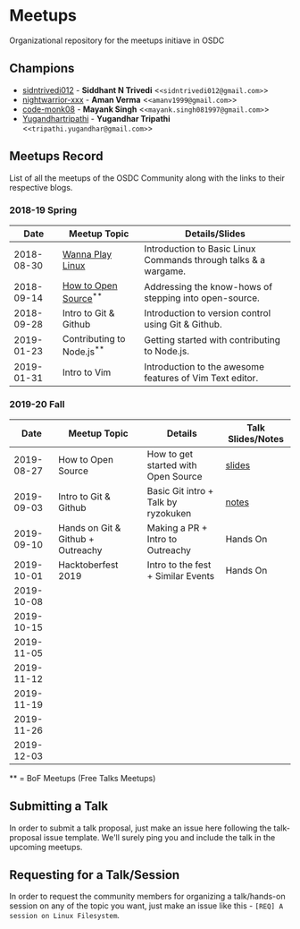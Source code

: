 # Meetups

Organizational repository for the meetups initiave in OSDC

## Champions

- [sidntrivedi012](https://github.com/sidntrivedi012) - **Siddhant N Trivedi** &lt;`<sidntrivedi012@gmail.com>`&gt;
- [nightwarrior-xxx](https://github.com/nightwarrior-xxx) - **Aman Verma** &lt;`<amanv1999@gmail.com>`&gt;
- [code-monk08](https://github.com/code-monk08) - **Mayank Singh** &lt;`<mayank.singh081997@gmail.com>`&gt;
- [Yugandhartripathi](https://github.com/Yugandhartripathi) - **Yugandhar Tripathi** &lt;`<tripathi.yugandhar@gmail.com>`&gt;

## Meetups Record

List of all the meetups of the OSDC Community along with the links to their respective blogs.

### 2018-19 Spring

| Date       | Meetup Topic                                                | Details/Slides                                                  |
| ---------- | ----------------------------------------------------------- | --------------------------------------------------------------- |
| 2018-08-30 | [Wanna Play Linux](https://bit.ly/2NyFacz)                  | Introduction to Basic Linux Commands through talks & a wargame. |
| 2018-09-14 | [How to Open Source](https://bit.ly/2PWTA2Z)<sup>\*\*</sup> | Addressing the know-hows of stepping into open-source.          |
| 2018-09-28 | Intro to Git & Github                                       | Introduction to version control using Git & Github.             |
| 2019-01-23 | Contributing to Node.js<sup>\*\*</sup>                      | Getting started with contributing to Node.js.                   |
| 2019-01-31 | Intro to Vim                                                | Introduction to the awesome features of Vim Text editor.        |

### 2019-20 Fall

| Date       | Meetup Topic                      | Details                             | Talk Slides/Notes                  |
| ---------- | --------------------------------- | ----------------------------------- | ---------------------------------- |
| 2019-08-27 | How to Open Source                | How to get started with Open Source | [slides](https://bit.ly/2zo4okx)   |
| 2019-09-03 | Intro to Git & Github             | Basic Git intro + Talk by ryzokuken | [notes](./community_etiquettes.md) |
| 2019-09-10 | Hands on Git & Github + Outreachy | Making a PR + Intro to Outreachy    | Hands On                           |
| 2019-10-01 | Hacktoberfest 2019                | Intro to the fest + Similar Events  | Hands On                           |
| 2019-10-08 |                                   |                                     |
| 2019-10-15 |                                   |                                     |
| 2019-11-05 |                                   |                                     |
| 2019-11-12 |                                   |                                     |
| 2019-11-19 |                                   |                                     |
| 2019-11-26 |                                   |                                     |
| 2019-12-03 |                                   |                                     |

\*\* = BoF Meetups (Free Talks Meetups)

## Submitting a Talk

In order to submit a talk proposal, just make an issue here following the talk-proposal issue template. We'll surely ping you and include the talk in the upcoming meetups.

## Requesting for a Talk/Session

In order to request the community members for organizing a talk/hands-on session on any of the topic you want, just make an issue like this - `[REQ] A session on Linux Filesystem`.
